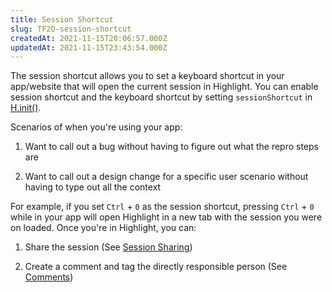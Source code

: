 ```yaml
---
title: Session Shortcut
slug: TF2O-session-shortcut
createdAt: 2021-11-15T20:06:57.000Z
updatedAt: 2021-11-15T23:43:54.000Z
---
```


The session shortcut allows you to set a keyboard shortcut in your app/website that will open the current session in Highlight. You can enable session shortcut and the keyboard shortcut by setting `sessionShortcut` in [H.init()](/api/client/h-init).

Scenarios of when you're using your app:

1.  Want to call out a bug without having to figure out what the repro steps are

2.  Want to call out a design change for a specific user scenario without having to type out all the context

For example, if you set `Ctrl` + `0` as the session shortcut, pressing `Ctrl` + `0` while in your app will open Highlight in a new tab with the session you were on loaded. Once you're in Highlight, you can:

1.  Share the session (See [Session Sharing](/session-replay/session-sharing))

2.  Create a comment and tag the directly responsible person (See [Comments](/product-features/comments))

